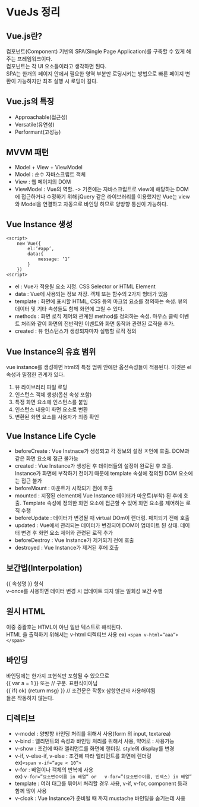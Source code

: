 # VueJs 정리

## Vue.js란?
컴포넌트(Component) 기반의 SPA(Single Page Application)를 구축할 수 있게 해주는 프레임워크이다.<br>
컴포넌트는 각 UI 요소들이라고 생각하면 된다.<br>
SPA는 한개의 페이지 안에서 필요한 영역 부분만 로딩시키는 방법으로 빠른  페이지 변환이 가능하지만 최초 실행 시 로딩이 길다.


## Vue.js의 특징
- Approachable(접근성)
- Versatile(유연성)
- Performant(고성능)

## MVVM 패턴
- Model + View + ViewModel
- Model : 순수 자바스크립트 객체
- View : 웹 페이지의 DOM
- ViewModel : Vue의 역할. -> 기존에는 자바스크립트로 view에 해당하는 DOM에 접근하거나 수정하기 위해 jQuery 같은 라이브러리를 이용했지만 Vue는 view와 Model을 연결하고 자동으로 바인딩 하므로 양방향 통신이 가능하다.

## Vue Instance 생성
```
<script>
	new Vue({
		el:’#app’,
		data:{
			message: ‘1’
		}
	})
<script>
```
- el : Vue가 적용될 요소 지정. CSS Selector or HTML Element
- data : Vue에 사용되는 정보 저장. 객체 또는 함수의 2가지 형태가 있음
- template : 화면에 표시할 HTML, CSS 등의 마크업 요소를 정의하는 속성. 뷰의 데이터 및 기타 속성들도 함께 화면에 그릴 수 있다.
- methods : 화면 로직 제어와 관계된 method를 정의하는 속성. 마우스 클릭 이벤트 처리와 같이 화면의 전반적인 이벤트와 화면 동작과 관련된 로직을 추가.
- created : 뷰 인스턴스가 생성되자마자 실행할 로직 정의

## Vue Instance의 유효 범위
vue instance를 생성하면 html의 특정 범위 안에만 옵션속성들이 적용된다. 이것은 el 속성과 밀접한 관계가 있다.
1. 뷰 라이브러리 파일 로딩
2. 인스턴스 객체 생성(옵션 속성 포함)
3. 특정 화면 요소에 인스턴스를 붙임
4. 인스턴스 내용이 화면 요소로 변환
5. 변환된 화면 요소를 사용자가 최종 확인



## Vue Instance Life Cycle
- beforeCreate : Vue Instnace가 생성되고 각 정보의 설정 ㅈ언에 호출. DOM과 같은 화면 요소에 접근 불가능
- created : Vue Instance가 생성된 후 데이터들의 설정이 완료된 후 호출. Instance가 화면에 부착하기 전이기 때문에 template 속성에 정의된 DOM 요소에는 접근 불가
- beforeMount : 마운트가 시작되기 전에 호출
- mounted : 지정된 element에 Vue Instance 데이터가 마운트(부착) 된 후에 호출. Template 속성에 정의한 화면 요소에 접근할 수 있어 화면 요소를 제어하는 로직 수행
- beforeUpdate : 데이터가 변경될 때 virtual DOm이 랜더링. 패치되기 전에 호출
- updated : Vue에서 관리되는 데이터가 변경되어 DOM이 업데이트 된 상태. 데이터 변경 후 화면 요소 제어와 관련된 로직 추가
- beforeDestroy : Vue Instance가 제거되기 전에 호출
- destroyed : Vue Instance가 제거된 후에 호출

## 보간법(Interpolation)
{{ 속성명 }} 형식<br>
v-once를 사용하면 데이터 변경 시 업데이트 되지 않는 일회성 보간 수행

## 원시 HTML
이중 중괄호는 HTML이 아닌 일반 텍스트로 해석된다.<br>
HTML 을 출력하기 위해서는 v-html 디렉티브 사용
ex) ```<span v-html=”aaa”></span>```

## 바인딩
바인딩에는 한가지 표현식만 포함될 수 있으므로<br>
{{ var a = 1 }} 또는 // 구문. 표현식이아님<br>
{{ if( ok) {return msg} }} // 조건문은 작동x 삼항연산자 사용해야됨<br>
들은 작동하지 않는다. 

## 디렉티브
- v-model : 양방향 바인딩 처리를 위해서 사용(form 의 input, textarea)<br>
- v-bind : 엘리먼트의 속성과 바인딩 처리를 위해서 사용, 약어로 : 사용가능<br>
- v-show : 조건에 따라 엘리먼트를 화면에 랜더링. style의 display를 변경<br>
- v-if, v-else-if, v-else : 조건에 따라 엘리먼트를 화면에 렌더링<br>
ex)``` <span v-if=”age < 10”> ```<br>
- v-for : 배열이나 객체의 반복에 사용<br>
ex) ```v-for=”요소변수이름 in 배열” or   v-for=”(요소변수이름, 인덱스) in 배열”```<br>
- template : 여러 태그를 묶어서 처리할 경우 사용, v-if, v-for, component 등과 함께 많이 사용<br>
- v-cloak : Vue Instance가 준비될 때 까지 mustache 바인딩을 숨기는데 사용<br>





